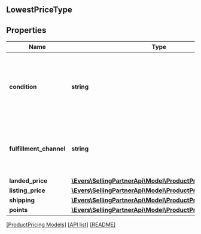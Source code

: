 ## LowestPriceType

## Properties

Name | Type | Description | Notes
------------ | ------------- | ------------- | -------------
**condition** | **string** | Indicates the condition of the item. For example: New, Used, Collectible, Refurbished, or Club. |
**fulfillment_channel** | **string** | Indicates whether the item is fulfilled by Amazon or by the seller. |
**landed_price** | [**\Evers\SellingPartnerApi\Model\ProductPricing\MoneyType**](MoneyType.md) |  |
**listing_price** | [**\Evers\SellingPartnerApi\Model\ProductPricing\MoneyType**](MoneyType.md) |  |
**shipping** | [**\Evers\SellingPartnerApi\Model\ProductPricing\MoneyType**](MoneyType.md) |  |
**points** | [**\Evers\SellingPartnerApi\Model\ProductPricing\Points**](Points.md) |  | [optional]

[[ProductPricing Models]](../) [[API list]](../../Api) [[README]](../../../README.md)

